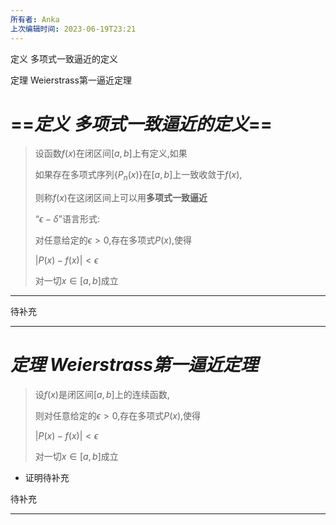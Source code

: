 ```yaml
---
所有者: Anka
上次编辑时间: 2023-06-19T23:21
---
```

定义 多项式一致逼近的定义

定理 Weierstrass第一逼近定理

# ==_**定义 多项式一致逼近的定义**_==

> 设函数$f(x)$﻿在闭区间$[a , b]$﻿上有定义,如果
> 
> 如果存在多项式序列$\{P_n(x)\}$﻿在$[a , b]$﻿上一致收敛于$f(x)$﻿,
> 
> 则称$f(x)$﻿在这闭区间上可以用**多项式一致逼近**
> 
>   
> 
> “$\epsilon-\delta$﻿”语言形式:
> 
> 对任意给定的$\epsilon > 0$﻿,存在多项式$P(x)$﻿,使得
> 
> $\left \vert P(x) - f(x)\right \vert < \epsilon$
> 
> 对一切$x \in [a , b]$﻿成立

---

待补充

---

# _**定理 Weierstrass第一逼近定理**_

> 设$f(x)$﻿是闭区间$[a,b]$﻿上的连续函数,
> 
> 则对任意给定的$\epsilon> 0$﻿,存在多项式$P(x)$﻿,使得
> 
> $\left \vert P(x) - f(x) \right \vert < \epsilon$
> 
> 对一切$x \in [a ,b]$﻿成立

- 证明待补充

待补充

  

---